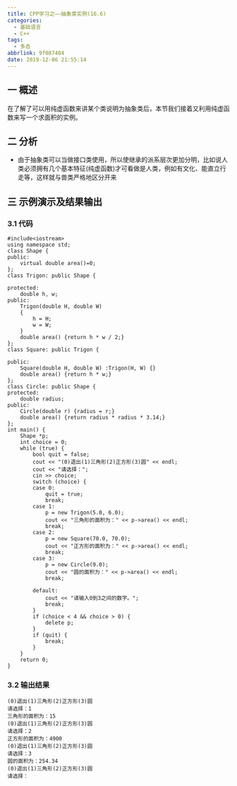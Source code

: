 ```yaml
---
title: CPP学习之——抽象类实例(16.6)
categories:
  - 基础语言
  - C++
tags:
  - 多态
abbrlink: 9f087404
date: 2019-12-06 21:55:14
---
```

## 一 概述

在了解了可以用纯虚函数来讲某个类说明为抽象类后，本节我们接着又利用纯虚函数来写一个求面积的实例。

<!--more-->

## 二 分析

* 由于抽象类可以当做接口类使用，所以使继承的派系层次更加分明，比如说人类必须拥有几个基本特征(纯虚函数)才可看做是人类，例如有文化、能直立行走等，这样就与兽类严格地区分开来

<!--more-->

## 三 示例演示及结果输出

### 3.1 代码

```
#include<iostream>
using namespace std;
class Shape {
public:
	virtual double area()=0;
};
class Trigon: public Shape {

protected:
	double h, w;
public:
	Trigon(double H, double W) 
	{
		h = H;
		w = W;
	}
	double area() {return h * w / 2;}
};
class Square: public Trigon {

public:
	Square(double H, double W) :Trigon(H, W) {}
	double area() {return h * w;}
};
class Circle: public Shape {
protected:
	double radius;
public:
	Circle(double r) {radius = r;}
	double area() {return radius * radius * 3.14;}
};
int main() {
	Shape *p;
	int choice = 0;
	while (true) {
		bool quit = false;
		cout << "(0)退出(1)三角形(2)正方形(3)圆" << endl;
		cout << "请选择：";
		cin >> choice;
		switch (choice) {
		case 0:
			quit = true;
			break;
		case 1:
			p = new Trigon(5.0, 6.0);
			cout << "三角形的面积为：" << p->area() << endl;
			break;
		case 2:
			p = new Square(70.0, 70.0);
			cout << "正方形的面积为：" << p->area() << endl;
			break;
		case 3:
			p = new Circle(9.0);
			cout << "圆的面积为：" << p->area() << endl;
			break;

		default:
			cout << "请输入0到3之间的数字。";
			break;
		}
		if (choice < 4 && choice > 0) {
			delete p;
		}
		if (quit) {
			break;
		}
	}
	return 0;
}
```

### 3.2 输出结果

```
(0)退出(1)三角形(2)正方形(3)圆
请选择：1
三角形的面积为：15
(0)退出(1)三角形(2)正方形(3)圆
请选择：2
正方形的面积为：4900
(0)退出(1)三角形(2)正方形(3)圆
请选择：3
圆的面积为：254.34
(0)退出(1)三角形(2)正方形(3)圆
请选择：
```

